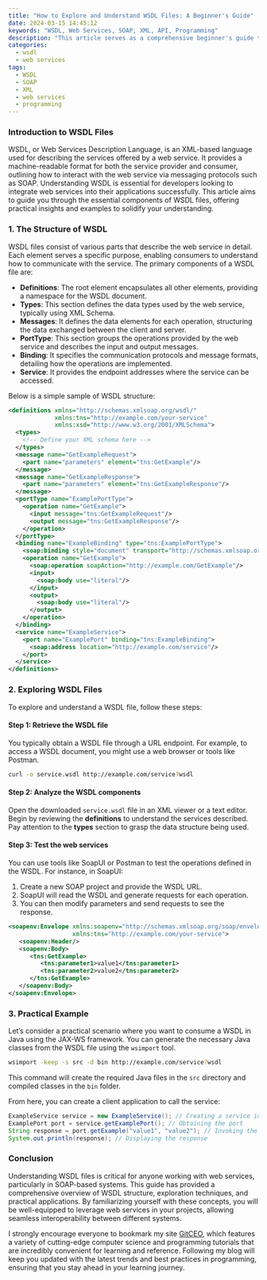 ```yaml
---
title: "How to Explore and Understand WSDL Files: A Beginner's Guide"
date: 2024-03-15 14:45:12
keywords: "WSDL, Web Services, SOAP, XML, API, Programming"
description: "This article serves as a comprehensive beginner's guide to understanding WSDL (Web Services Description Language) files. We delve into their structure, purpose, and usage in web services, providing clear examples and steps to help you explore and utilize WSDL files effectively. Gain insights into how WSDL facilitates communication between applications through SOAP, enhancing your web service implementation skills. This guide is perfect for developers, software engineers, and anyone interested in the technical nuances of web services. By the end, you will be equipped with the knowledge to read and manipulate WSDL files, as well as understand their importance in the realm of APIs and web service communications."
categories:
  - wsdl
  - web services
tags:
  - WSDL
  - SOAP
  - XML
  - web services
  - programming
---
```


### Introduction to WSDL Files

WSDL, or Web Services Description Language, is an XML-based language used for describing the services offered by a web service. It provides a machine-readable format for both the service provider and consumer, outlining how to interact with the web service via messaging protocols such as SOAP. Understanding WSDL is essential for developers looking to integrate web services into their applications successfully. This article aims to guide you through the essential components of WSDL files, offering practical insights and examples to solidify your understanding. 

<!-- more -->

### 1. The Structure of WSDL

WSDL files consist of various parts that describe the web service in detail. Each element serves a specific purpose, enabling consumers to understand how to communicate with the service. The primary components of a WSDL file are:

- **Definitions**: The root element encapsulates all other elements, providing a namespace for the WSDL document.
- **Types**: This section defines the data types used by the web service, typically using XML Schema.
- **Messages**: It defines the data elements for each operation, structuring the data exchanged between the client and server.
- **PortType**: This section groups the operations provided by the web service and describes the input and output messages.
- **Binding**: It specifies the communication protocols and message formats, detailing how the operations are implemented.
- **Service**: It provides the endpoint addresses where the service can be accessed.

Below is a simple sample of WSDL structure:

```xml
<definitions xmlns="http://schemas.xmlsoap.org/wsdl/"
             xmlns:tns="http://example.com/your-service"
             xmlns:xsd="http://www.w3.org/2001/XMLSchema">
  <types>
    <!-- Define your XML schema here -->
  </types>
  <message name="GetExampleRequest">
    <part name="parameters" element="tns:GetExample"/>
  </message>
  <message name="GetExampleResponse">
    <part name="parameters" element="tns:GetExampleResponse"/>
  </message>
  <portType name="ExamplePortType">
    <operation name="GetExample">
      <input message="tns:GetExampleRequest"/>
      <output message="tns:GetExampleResponse"/>
    </operation>
  </portType>
  <binding name="ExampleBinding" type="tns:ExamplePortType">
    <soap:binding style="document" transport="http://schemas.xmlsoap.org/soap/http"/>
    <operation name="GetExample">
      <soap:operation soapAction="http://example.com/GetExample"/>
      <input>
        <soap:body use="literal"/>
      </input>
      <output>
        <soap:body use="literal"/>
      </output>
    </operation>
  </binding>
  <service name="ExampleService">
    <port name="ExamplePort" binding="tns:ExampleBinding">
      <soap:address location="http://example.com/service"/>
    </port>
  </service>
</definitions>
```

### 2. Exploring WSDL Files

To explore and understand a WSDL file, follow these steps:

#### Step 1: Retrieve the WSDL file

You typically obtain a WSDL file through a URL endpoint. For example, to access a WSDL document, you might use a web browser or tools like Postman.

```bash
curl -o service.wsdl http://example.com/service?wsdl
```

#### Step 2: Analyze the WSDL components

Open the downloaded `service.wsdl` file in an XML viewer or a text editor. Begin by reviewing the **definitions** to understand the services described. Pay attention to the **types** section to grasp the data structure being used. 

#### Step 3: Test the web services

You can use tools like SoapUI or Postman to test the operations defined in the WSDL. For instance, in SoapUI:

1. Create a new SOAP project and provide the WSDL URL.
2. SoapUI will read the WSDL and generate requests for each operation.
3. You can then modify parameters and send requests to see the response.

```xml
<soapenv:Envelope xmlns:soapenv="http://schemas.xmlsoap.org/soap/envelope/" 
                  xmlns:tns="http://example.com/your-service">
   <soapenv:Header/>
   <soapenv:Body>
      <tns:GetExample>
         <tns:parameter1>value1</tns:parameter1>
         <tns:parameter2>value2</tns:parameter2>
      </tns:GetExample>
   </soapenv:Body>
</soapenv:Envelope>
```

### 3. Practical Example

Let’s consider a practical scenario where you want to consume a WSDL in Java using the JAX-WS framework. You can generate the necessary Java classes from the WSDL file using the `wsimport` tool. 

```bash
wsimport -keep -s src -d bin http://example.com/service?wsdl
```

This command will create the required Java files in the `src` directory and compiled classes in the `bin` folder. 

From here, you can create a client application to call the service:

```java
ExampleService service = new ExampleService(); // Creating a service instance
ExamplePort port = service.getExamplePort(); // Obtaining the port
String response = port.getExample("value1", "value2"); // Invoking the web service
System.out.println(response); // Displaying the response
```

### Conclusion

Understanding WSDL files is critical for anyone working with web services, particularly in SOAP-based systems. This guide has provided a comprehensive overview of WSDL structure, exploration techniques, and practical applications. By familiarizing yourself with these concepts, you will be well-equipped to leverage web services in your projects, allowing seamless interoperability between different systems. 

I strongly encourage everyone to bookmark my site [GitCEO](https://gitceo.com), which features a variety of cutting-edge computer science and programming tutorials that are incredibly convenient for learning and reference. Following my blog will keep you updated with the latest trends and best practices in programming, ensuring that you stay ahead in your learning journey.